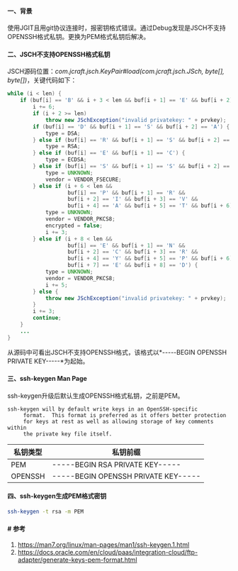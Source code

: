 #### 一、背景

使用JGIT且用git协议连接时，报密钥格式错误。通过Debug发现是JSCH不支持OPENSSH格式私钥。更换为PEM格式私钥后解决。

#### 二、JSCH不支持OPENSSH格式私钥

JSCH源码位置：*com.jcraft.jsch.KeyPair#load(com.jcraft.jsch.JSch, byte[], byte[])*，关键代码如下：

```java
while (i < len) {
    if (buf[i] == 'B' && i + 3 < len && buf[i + 1] == 'E' && buf[i + 2] == 'G' && buf[i + 3] == 'I') {
        i += 6;
        if (i + 2 >= len)
            throw new JSchException("invalid privatekey: " + prvkey);
        if (buf[i] == 'D' && buf[i + 1] == 'S' && buf[i + 2] == 'A') {
            type = DSA;
        } else if (buf[i] == 'R' && buf[i + 1] == 'S' && buf[i + 2] == 'A') {
            type = RSA;
        } else if (buf[i] == 'E' && buf[i + 1] == 'C') {
            type = ECDSA;
        } else if (buf[i] == 'S' && buf[i + 1] == 'S' && buf[i + 2] == 'H') { // FSecure
            type = UNKNOWN;
            vendor = VENDOR_FSECURE;
        } else if (i + 6 < len &&
                   buf[i] == 'P' && buf[i + 1] == 'R' &&
                   buf[i + 2] == 'I' && buf[i + 3] == 'V' &&
                   buf[i + 4] == 'A' && buf[i + 5] == 'T' && buf[i + 6] == 'E') {
            type = UNKNOWN;
            vendor = VENDOR_PKCS8;
            encrypted = false;
            i += 3;
        } else if (i + 8 < len &&
                   buf[i] == 'E' && buf[i + 1] == 'N' &&
                   buf[i + 2] == 'C' && buf[i + 3] == 'R' &&
                   buf[i + 4] == 'Y' && buf[i + 5] == 'P' && buf[i + 6] == 'T' &&
                   buf[i + 7] == 'E' && buf[i + 8] == 'D') {
            type = UNKNOWN;
            vendor = VENDOR_PKCS8;
            i += 5;
        } else {
            throw new JSchException("invalid privatekey: " + prvkey);
        }
        i += 3;
        continue;
    }
    ...
}       
```

从源码中可看出JSCH不支持OPENSSH格式，该格式以*-----BEGIN OPENSSH PRIVATE KEY-----*为起始。

#### 三、ssh-keygen Man Page

ssh-keygen升级后默认生成OPENSSH格式私钥，之前是PEM。

```
ssh-keygen will by default write keys in an OpenSSH-specific
     format.  This format is preferred as it offers better protection
     for keys at rest as well as allowing storage of key comments within
     the private key file itself.
```

| 私钥类型    | 私钥前缀                                |
| ------- | ----------------------------------- |
| PEM     | -----BEGIN RSA PRIVATE KEY-----     |
| OPENSSH | -----BEGIN OPENSSH PRIVATE KEY----- |

#### 四、ssh-keygen生成PEM格式密钥

```bash
ssh-keygen -t rsa -m PEM
```

#### # 参考

1. https://man7.org/linux/man-pages/man1/ssh-keygen.1.html
2. https://docs.oracle.com/en/cloud/paas/integration-cloud/ftp-adapter/generate-keys-pem-format.html